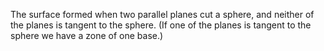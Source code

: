 The surface formed when two parallel planes cut a sphere, and neither of
the planes is tangent to the sphere. (If one of the planes is tangent to
the sphere we have a zone of one base.)
